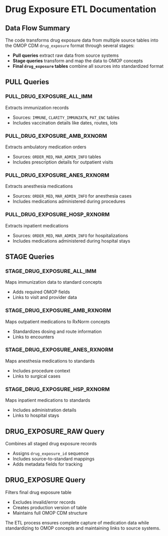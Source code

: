 
# Drug Exposure ETL Documentation

## Data Flow Summary
The code transforms drug exposure data from multiple source tables into the OMOP CDM `drug_exposure` format through several stages:

- **Pull queries** extract raw data from source systems
- **Stage queries** transform and map the data to OMOP concepts
- **Final `drug_exposure` tables** combine all sources into standardized format

## PULL Queries

### PULL_DRUG_EXPOSURE_ALL_IMM
Extracts immunization records
- Sources: `IMMUNE`, `CLARITY_IMMUNZATN`, `PAT_ENC` tables
- Includes vaccination details like dates, routes, lots

### PULL_DRUG_EXPOSURE_AMB_RXNORM
Extracts ambulatory medication orders
- Sources: `ORDER_MED`, `MAR_ADMIN_INFO` tables
- Includes prescription details for outpatient visits

### PULL_DRUG_EXPOSURE_ANES_RXNORM
Extracts anesthesia medications
- Sources: `ORDER_MED`, `MAR_ADMIN_INFO` for anesthesia cases
- Includes medications administered during procedures

### PULL_DRUG_EXPOSURE_HOSP_RXNORM
Extracts inpatient medications
- Sources: `ORDER_MED`, `MAR_ADMIN_INFO` for hospitalizations
- Includes medications administered during hospital stays

## STAGE Queries

### STAGE_DRUG_EXPOSURE_ALL_IMM
Maps immunization data to standard concepts
- Adds required OMOP fields
- Links to visit and provider data

### STAGE_DRUG_EXPOSURE_AMB_RXNORM
Maps outpatient medications to RxNorm concepts
- Standardizes dosing and route information
- Links to encounters

### STAGE_DRUG_EXPOSURE_ANES_RXNORM
Maps anesthesia medications to standards
- Includes procedure context
- Links to surgical cases

### STAGE_DRUG_EXPOSURE_HSP_RXNORM
Maps inpatient medications to standards
- Includes administration details
- Links to hospital stays

## DRUG_EXPOSURE_RAW Query
Combines all staged drug exposure records
- Assigns `drug_exposure_id` sequence
- Includes source-to-standard mappings
- Adds metadata fields for tracking

## DRUG_EXPOSURE Query
Filters final drug exposure table
- Excludes invalid/error records
- Creates production version of table
- Maintains full OMOP CDM structure

The ETL process ensures complete capture of medication data while standardizing to OMOP concepts and maintaining links to source systems.

